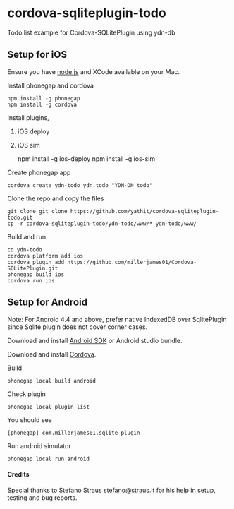 cordova-sqliteplugin-todo
=========================

Todo list example for Cordova-SQLitePlugin using ydn-db

Setup for iOS
-------------

Ensure you have [node.js](http://nodejs.org/) and XCode available on your Mac.

Install phonegap and cordova

    npm install -g phonegap
    npm install -g cordova
    
Install plugins,
 1. iOS deploy
 2. iOS sim
    
    npm install -g ios-deploy
    npm install -g ios-sim

    
Create phonegap app
    
    cordova create ydn-todo ydn.todo "YDN-DN todo"
    
Clone the repo and copy the files 
    
    git clone git clone https://github.com/yathit/cordova-sqliteplugin-todo.git
    cp -r cordova-sqliteplugin-todo/ydn-todo/www/* ydn-todo/www/
    
Build and run
    
    cd ydn-todo
    cordova platform add ios
    cordova plugin add https://github.com/millerjames01/Cordova-SQLitePlugin.git 
    phonegap build ios
    cordova run ios
    
Setup for Android
-----------------

Note: For Android 4.4 and above, prefer native IndexedDB over SqlitePlugin since Sqlite plugin does not cover corner cases.
 

Download and install [Android SDK](http://developer.android.com/sdk/index.html) or Android studio bundle.

Download and install [Cordova](http://cordova.apache.org/docs/en/2.5.0/guide_getting-started_android_index.md.html).

Build

    phonegap local build android
    
Check plugin
    
    phonegap local plugin list
    
You should see

    [phonegap] com.millerjames01.sqlite-plugin
    
Run android simulator
    
    phonegap local run android
    

    
#### Credits ####
        
Special thanks to Stefano Straus <stefano@straus.it> for his help in setup, testing and bug reports.
